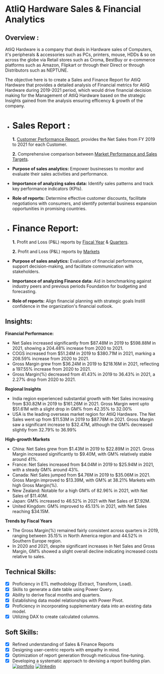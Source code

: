 # AtliQ Hardware Sales & Financial Analytics
## Overview :
AtliQ Hardware is a company that deals in Hardware sales of Computers, it's peripherals & accessories such as PCs, printers, mouse, HDDs & so on across the globe via Retail stores such as Croma, BestBuy or e-commerce platforms such as Amazon, Flipkart or through their Direct or through Distributors such as NEPTUNE.

The objective here is to create a Sales and Finance Report for AtliQ Hardware that provides a detailed analysis of Financial metrics for AtliQ Hardware during 2019-2021 period, which would drive financial decision making for the Management of AtliQ Hardware based on the strategic Insights gained from the analysis ensuring efficency & growth of the company.

- # Sales Report :

    **1.** [Customer Performance Report](https://github.com/RayyanThara/Excel-Sales-and-Financial-Analytics/blob/main/Customer%20Performance%20Report.pdf), provides the Net Sales from FY 2019 to 2021 for each Customer.

    **2.** Comprehensive comparison between [Market Performance and Sales Targets](https://github.com/RayyanThara/Excel-Sales-and-Financial-Analytics/blob/main/Market%20Performance%20vs%20Target.pdf).

- **Purpose of sales analytics:** Empower businesses to monitor and evaluate their sales activities and performance.

- **Importance of analyzing sales data:** Identify sales patterns and track key performance indicators (KPIs).

- **Role of reports:** Determine effective customer discounts, facilitate negotiations with consumers, and identify potential business expansion opportunities in promising countries.


- # Finance Report:

   **1.** Profit and Loss (P&L) reports by [Fiscal Year](https://github.com/RayyanThara/Excel-Sales-and-Financial-Analytics/blob/main/P%20%26%20L%20by%20Years.pdf) & [Quarters](https://github.com/RayyanThara/Excel-Sales-and-Financial-Analytics/blob/main/P%20%26%20L%20by%20Quarters.pdf).

   **2.** Profit and Loss (P&L) reports by [Markets](https://github.com/RayyanThara/Excel-Sales-and-Financial-Analytics/blob/main/P%20%26%20L%20statement%20by%20Market.pdf)

- **Purpose of sales analytics:** Evaluation of financial performance, support decision-making, and facilitate communication with stakeholders.

- **Importance of analyzing Finance data:** Aid in benchmarking against industry peers and previous periods Foundation for budgeting and forecasting.

- **Role of reports:** Align financial planning with strategic goals Instill confidence in the organization's financial outlook.

## Insights:
**Financial Performance:**
- Net Sales increased significantly from $87.48M in 2019 to $598.88M in 2021, showing a 204.48% increase from 2020 to 2021.
- COGS increased from $51.24M in 2019 to $380.71M in 2021, marking a 208.59% increase from 2020 to 2021.
- Gross Margin grew from $36.24M in 2019 to $218.16M in 2021, reflecting a 197.55% increase from 2020 to 2021.
- Gross Margin(%) decreased from 41.43% in 2019 to 36.43% in 2021, a 2.27% drop from 2020 to 2021.
  
**Regional Insights**
- India region experienced substantial growth with Net Sales increasing from $30.82M in 2019 to $161.26M in 2021. Gross Margin went upto $51.61M with a slight drop in GM% from 42.35% to 32.00%
- USA is the leading overseas market region for AtliQ Hardware. The Net Sales went up from $11.53M in 2019 to $87.78M in 2021. Gross Margin saw a significant increase to $32.47M, although the GM% decreased slightly from 32.79% to 36.99%

**High-growth Markets**
- China: Net Sales grew from $1.43M in 2019 to $22.89M in 2021. Gross Margin increased significantly to $9.40M, with GM% relatively stable around 41%.
- France: Net Sales increased from $4.04M in 2019 to $25.94M in 2021, with a steady GM% around 43%.
- Canada: Net Sales jumped from $4.76M in 2019 to $35.06M in 2021. Gross Margin improved to $13.39M, with GM% at 38.21%
  Markets with high Gross Margin(%).
- New Zealand: Notable for a high GM% of 82.96% in 2021, with Net Sales of $11.40M.
- Japan: GM% increased to 46.52% in 2021 with Net Sales of $7.92M.
- United Kingdom: GM% improved to 45.13% in 2021, with Net Sales reaching $34.15M.

**Trends by Fiscal Years**
- The Gross Margin(%) remained fairly consistent across quarters in 2019, ranging between 35.15% in North America region and 44.52% in Southern Europe region.
- In 2020 and 2021, despite significant increases in Net Sales and Gross Margin, GM% showed a slight overall decline indicating increased costs relative to sales.



## Technical Skills:
- [x]	Proficiency in ETL methodology (Extract, Transform, Load).
- [x]	Skills to generate a date table using Power Query.
- [x]	Ability to derive fiscal months and quarters.
- [x]	Establishing data model relationships with Power Pivot.
- [x]	Proficiency in incorporating supplementary data into an existing data model.
- [x]	Utilizing DAX to create calculated columns.

## Soft Skills:
- [x]	Refined understanding of Sales & Finance Reports
- [x]	Designing user-centric reports with empathy in mind.
- [x]	Optimization of report generation through meticulous fine-tuning.
- [x]	Developing a systematic approach to devising a report building plan.
[![portfolio](https://img.shields.io/badge/my_portfolio-000?style=for-the-badge&logo=ko-fi&logoColor=white)](https://codebasics.io/portfolio/Rayyan-Thara)
[![linkedin](https://img.shields.io/badge/linkedin-0A66C2?style=for-the-badge&logo=linkedin&logoColor=white)](https://www.linkedin.com/in/rayyanthara/)

